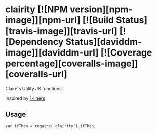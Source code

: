 # clairity [![NPM version][npm-image]][npm-url] [![Build Status][travis-image]][travis-url] [![Dependency Status][daviddm-image]][daviddm-url] [![Coverage percentage][coveralls-image]][coveralls-url]

Claire's Utility JS functions.

Inspired by [1-liners](https://github.com/1-liners/1-liners)

## Usage

```
var ifThen = require('clairity').ifThen;
```
